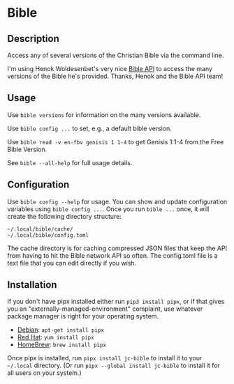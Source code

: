 # Bible

## Description
Access any of several versions of the Christian Bible via the command line.

I'm using Henok Woldesenbet's very nice [Bible API](https://github.com/wldeh/bible-api) to access the many versions of the Bible he's provided. Thanks, Henok and the Bible API team!

## Usage
Use `bible versions` for information on the many versions available.

Use `bible config ...` to set, e.g., a default bible version.

Use `bible read -v en-fbv genisis 1 1-4` to get Genisis 1:1-4 from the Free Bible Version.

See `bible --all-help` for full usage details.

## Configuration
Use `bible config --help` for usage. You can show and update configuration variables using `bible config ...`. Once you run `bible ...` once, it will create the following directory structure:

```
~/.local/bible/cache/
~/.local/bible/config.toml
```

The cache directory is for caching compressed JSON files that keep the API from having to hit the Bible network API so often. The config.toml file is a text file that you can edit directly if you wish.

## Installation
If you don't have pipx installed either run `pip3 install pipx`, or if that gives you an "externally-managed-environment" complaint, use whatever package manager is right for your operating system.

* [Debian](https://www.debian.org/doc/manuals/debian-faq/pkgtools.en.html): `apt-get install pipx`
* [Red Hat](https://www.redhat.com/en/blog/how-manage-packages): `yum install pipx`
* [HomeBrew](https://brew.sh): `brew install pipx`

Once pipx is installed, run `pipx install jc-bible` to install it to your `~/.local` directory. (Or run `pipx --global install jc-bible` to install it for all users on your system.)

